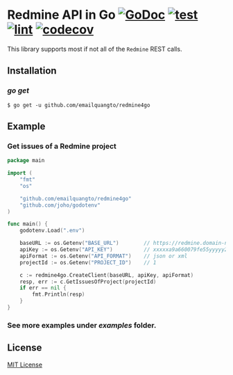 Redmine API in Go [![GoDoc](https://godoc.org/github.com/emailquangto/redmine4go?status.svg)](https://godoc.org/github.com/emailquangto/redmine4go) [![test](https://github.com/emailquangto/redmine4go/workflows/test/badge.svg?branch=master)](https://github.com/emailquangto/redmine4go/actions?query=workflow%3Atest) [![lint](https://github.com/emailquangto/redmine4go/workflows/lint/badge.svg?branch=master)](https://github.com/emailquangto/redmine4go/actions?query=workflow%3A%22lint%22)
[![codecov](https://codecov.io/gh/emailquangto/redmine4go/branch/master/graph/badge.svg)](https://codecov.io/gh/emailquangto/redmine4go)
===============

This library supports most if not all of the `Redmine` REST calls.


## Installation

### *go get*

    $ go get -u github.com/emailquangto/redmine4go

## Example

### Get issues of a Redmine project

```go
package main

import (
	"fmt"
	"os"

	"github.com/emailquangto/redmine4go"
	"github.com/joho/godotenv"
)

func main() {
	godotenv.Load(".env")

	baseURL := os.Getenv("BASE_URL")        // https://redmine.domain-name.com
	apiKey := os.Getenv("API_KEY")          // xxxxxa9a660079fe55yyyyy22979c9fa015xxxxx
	apiFormat := os.Getenv("API_FORMAT")    // json or xml
	projectId := os.Getenv("PROJECT_ID")    // 1

	c := redmine4go.CreateClient(baseURL, apiKey, apiFormat)
	resp, err := c.GetIssuesOfProject(projectId)
	if err == nil {
		fmt.Println(resp)
	}
}
```

### See more examples under _examples_ folder.


## License

[MIT License](https://github.com/emailquangto/redmine4go/blob/master/LICENSE)